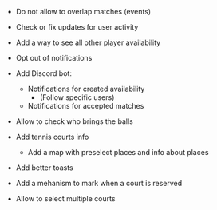 - Do not allow to overlap matches (events)
- Check or fix updates for user activity
- Add a way to see all other player availability
- Opt out of notifications

- Add Discord bot:

  - Notifications for created availability
    - (Follow specific users)
  - Notifications for accepted matches

- Allow to check who brings the balls
- Add tennis courts info
  - Add a map with preselect places and info about places
- Add better toasts
- Add a mehanism to mark when a court is reserved
- Allow to select multiple courts
